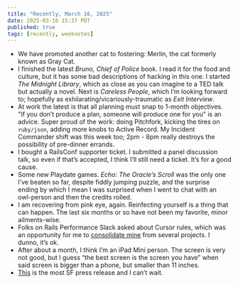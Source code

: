 ```yaml
---
title: "Recently, March 16, 2025"
date: 2025-03-16 15:37 PDT
published: true
tags: [recently, weeknotes]
---
```


* We have promoted another cat to fostering: Merlin, the cat formerly known as Gray Cat.
* I finished the latest *Bruno, Chief of Police* book. I read it for the food and culture, but it has some bad descriptions of hacking in this one.  I started *The Midnight Library*, which as close as you can imagine to a TED talk but actually a novel. Next is *Careless People*, which I’m looking forward to; hopefully as exhilarating/vicariously-traumatic as *Exit Interview*.
* At work the latest is that all planning must snap to 1-month objectives. "If you don’t produce a plan, someone will produce one for you" is an advice. Super proud of the work: doing Pitchfork, kicking the tires on `ruby/json`, adding more knobs to Active Record. My Incident Commander shift was this week too; 2pm - 8pm really destroys the possibility of pre-dinner errands. 
* I bought a RailsConf supporter ticket. I submitted a panel discussion talk, so even if that’s accepted, I think I’ll still need a ticket. It’s for a good cause. 
* Some new Playdate games. *Echo: The Oracle’s Scroll* was the only one I’ve beaten so far, despite fiddly jumping puzzle, and the surprise ending by which I mean I was surprised when I went to chat with an owl-person and then the credits rolled. 
* I am recovering from pink eye, again. Reinfecting yourself is a thing that can happen. The last six months or so have not been my favorite, minor ailments-wise.
* Folks on Rails Performance Slack asked about Cursor rules, which was an opportunity for me to [consolidate mine](https://gist.github.com/bensheldon/00c23699bfb1857acbc2e9225de8adb1) from several projects. I dunno, it’s ok.
* After about a month, I think I’m an iPad Mini person. The screen is very not good, but I guess “the best screen is the screen you have” when said screen is bigger than a phone, but smaller than 11 inches. 
* [This](￼) is the most SF press release and I can’t wait.
